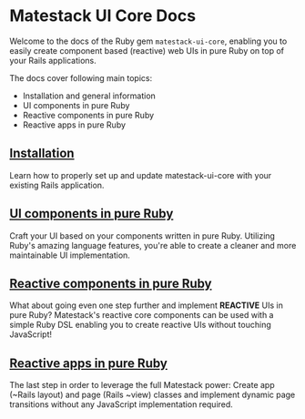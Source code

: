 # Matestack UI Core Docs

Welcome to the docs of the Ruby gem `matestack-ui-core`, enabling you to easily create component based (reactive) web UIs in pure Ruby on top of your Rails applications.

The docs cover following main topics:

- Installation and general information
- UI components in pure Ruby
- Reactive components in pure Ruby
- Reactive apps in pure Ruby


## [Installation](/docs/core/start/100-installation/)

Learn how to properly set up and update matestack-ui-core with your existing Rails application.

## [UI components in pure Ruby](/docs/core/ui_components/README.md)

Craft your UI based on your components written in pure Ruby. Utilizing Ruby's amazing language features, you're able to create a cleaner and more maintainable UI implementation.

## [Reactive components in pure Ruby](/docs/core/reactive_components/README.md)

What about going even one step further and implement **REACTIVE** UIs in pure Ruby? Matestack's reactive core components can be used with a simple Ruby DSL enabling you to create reactive UIs without touching JavaScript!

## [Reactive apps in pure Ruby](/docs/core/reactive_apps/README.md)

The last step in order to leverage the full Matestack power: Create app (~Rails layout) and page (Rails ~view) classes and implement dynamic page transitions without any JavaScript implementation required.
